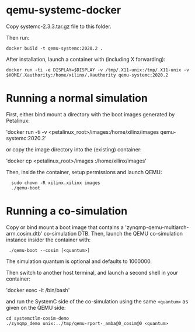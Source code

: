 # qemu-systemc-docker

Copy systemc-2.3.3.tar.gz file to this folder.

Then run:

`docker build -t qemu-systemc:2020.2 .`

After installation, launch a container with (including X forwarding):

`docker run -ti -e DISPLAY=$DISPLAY -v /tmp/.X11-unix:/tmp/.X11-unix -v $HOME/.Xauthority:/home/xilinx/.Xauthority qemu-systemc:2020.2`

# Running a normal simulation

First, either bind mount a directory with the boot images generated by Petalinux:

'docker run -ti -v <petalinux_root>/images:/home/xilinx/images qemu-systemc:2020.2'

or copy the image directory into the (existing) container:

'docker cp <petalinux_root>/images <container>:/home/xilinx/images'

Then, inside the container, setup permissions and launch QEMU:

      sudo chown -R xilinx.xilinx images
      ./qemu-boot

# Running a co-simulation

Copy or bind mount a boot image that contains a 'zynqmp-qemu-multiarch-arm.cosim.dtb' co-simulation DTB. Then, launch the QEMU co-simulation instance insider the container with:

     ./qemu-boot --cosim [<quantum>]

The simulation quantum is optional and defaults to 1000000.

Then switch to another host terminal, and launch a second shell in your container:

'docker exec -it <container> /bin/bash'

and run the SystemC side of the co-simulation using the same `<quantum>` as given on the QEMU side:

    cd systemctlm-cosim-demo
    ./zynqmp_demo unix:../tmp/qemu-rport-_amba@0_cosim@0 <quantum>

